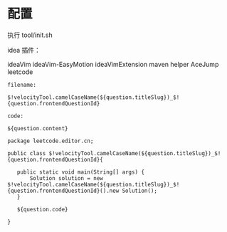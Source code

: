 # 配置

执行 tool/init.sh	

idea 插件：

ideaVim 
ideaVim-EasyMotion
ideaVimExtension
maven helper
AceJump
leetcode

```
filename:

$!velocityTool.camelCaseName(${question.titleSlug})_$!{question.frontendQuestionId}

code:

${question.content}
  
package leetcode.editor.cn;

public class $!velocityTool.camelCaseName(${question.titleSlug})_$!{question.frontendQuestionId}{

   public static void main(String[] args) {
       Solution solution = new $!velocityTool.camelCaseName(${question.titleSlug})_$!{question.frontendQuestionId}().new Solution();
   }
   
   ${question.code}
   
}

```

